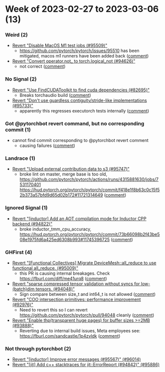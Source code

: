 # Week of 2023-02-27 to 2023-03-06 (13)

### Weird (2)

- [Revert "Disable MacOS M1 test jobs (#95509)"](https://github.com/pytorch/pytorch/commit/448c97ca10446c42d0f2cfabcd9a2546e503c95b)
  - https://github.com/pytorch/pytorch/issues/95510 has been mitigated, macos m1 runners have been added back ([comment](https://github.com/pytorch/pytorch/pull/95509#issuecomment-1446840690))
- [Revert "Convert operator.not_ to torch.logical_not (#94626)"](https://github.com/pytorch/pytorch/commit/33cf62359d2c241f54ef6854f91ef107842bcbc7)
  - not correct ([comment](https://github.com/pytorch/pytorch/pull/94626#issuecomment-1447152097))

### No Signal (2)

- [Revert "Use FindCUDAToolkit to find cuda dependencies (#82695)"](https://github.com/pytorch/pytorch/commit/801b3f8fc7e279ea75b4a15ffe136722130e49af)
  - Breaks torchaudio build ([comment](https://github.com/pytorch/pytorch/pull/82695#issuecomment-1447472034))
- [Revert "Don't use guardless contiguity/stride-like implementations (#95733)"](https://github.com/pytorch/pytorch/commit/4026c62174a4670c95148f6ff9318637d6f38c60)
  - apparently this regresses executorch tests internally ([comment](https://github.com/pytorch/pytorch/pull/95733#issuecomment-1453876711))

### Got @pytorchbot revert command, but no corresponding commit (1)

- cannot find commit corresponding to @pytorchbot revert comment
  - causing failures ([comment](https://github.com/pytorch/pytorch/pull/95567#issuecomment-1453864244))

### Landrace (1)

- [Revert "Upload external contribution data to s3 (#95747)"](https://github.com/pytorch/pytorch/commit/06562529d2317e95d2ce7ce2f94e9adf8f78d376)
  - broke lint on master, merge base is too old, https://github.com/pytorch/pytorch/actions/runs/4315881630/jobs/7531170401 https://hud.pytorch.org/pytorch/pytorch/commit/f418e1f8b63c0c15f52b373a57bfd9d65d02b172#11721314649 ([comment](https://github.com/pytorch/pytorch/pull/95747#issuecomment-1452251397))

### Ignored Signal (1)

- [Revert "[inductor] Add an AOT compilation mode for Inductor CPP backend (#94822)"](https://github.com/pytorch/pytorch/commit/879400e4e8bed3d189dbac8c495d8dbbda4fb8b2)
  - broke inductor_tmm_cpu_accuracy, https://hud.pytorch.org/pytorch/pytorch/commit/73b66098b2f43be508e1975fd6a425ed6308b993#11745396725 ([comment](https://github.com/pytorch/pytorch/pull/94822#issuecomment-1453866144))

### GHFirst (4)

- [Revert "[Functional Collectives] Migrate DeviceMesh::all_reduce to use functional all_reduce. (#95009)"](https://github.com/pytorch/pytorch/commit/d950f45577eef860d2e82a4a397f81913ac37b39)
  - this PR is causing internal breakages. Check https://fburl.com/diff/me41urq8 ([comment](https://github.com/pytorch/pytorch/pull/95009#issuecomment-1446919469))
- [Revert "sparse compressed tensor validation without syncs for low-(batch)dim tensors. (#94048)"](https://github.com/pytorch/pytorch/commit/c22e7c7bf3edfec825ae8505582b43d91d36c8f3)
  - Sign compare between size_t and int64_t is not allowed ([comment](https://github.com/pytorch/pytorch/pull/94048#issuecomment-1452829199))
- [Revert "COO intersection primitives: performance improvement (#92976)"](https://github.com/pytorch/pytorch/commit/d7637801d385f3ddc551320b5e9ba810eca9f846)
  - Need to revert this so I can revert https://github.com/pytorch/pytorch/pull/94048 cleanly ([comment](https://github.com/pytorch/pytorch/pull/92976#issuecomment-1452808970))
- [Revert "Enable thp(transparent huge pages) for buffer sizes >=2MB (#93888)"](https://github.com/pytorch/pytorch/commit/2936c8b9ce4ef4d81cc3fe6e43531cb440209c61)
  - Reverting due to internal build issues, Meta employees see: https://fburl.com/sandcastle/1p4zvldk ([comment](https://github.com/pytorch/pytorch/pull/93888#issuecomment-1450945677))

### Not through pytorchbot (2)

- [Revert "[inductor] Improve error messages (#95567)" (#96014)](https://github.com/pytorch/pytorch/commit/43dd043ea79cd427aa40f1910da63da96e8363ec)
- [Revert "[jit] Add c++ stacktraces for jit::ErrorReport (#94842)" (#95886)](https://github.com/pytorch/pytorch/commit/53b4f6c0f61141ec85a74d9dbf584a22af826e48)
